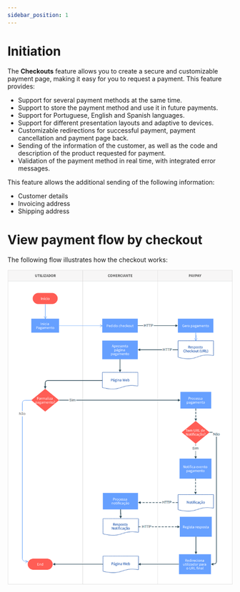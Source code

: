 ```yaml
---
sidebar_position: 1
---
```


# Initiation

The **Checkouts** feature allows you to create a secure and customizable payment page, making it easy for you to request a payment.
This feature provides:

-   Support for several payment methods at the same time.
-   Support to store the payment method and use it in future payments.
-   Support for Portuguese, English and Spanish languages.
-   Support for different presentation layouts and adaptive to devices.
-   Customizable redirections for successful payment, payment cancellation and payment page back.
-   Sending of the information of the customer, as well as the code and description of the product requested for payment.
-   Validation of the payment method in real time, with integrated error messages.

This feature allows the additional sending of the following information:

-   Customer details
-   Invoicing address
-   Shipping address

# View payment flow by checkout

The following flow illustrates how the checkout works:

![Checkout flow](../../../../../../_media/checkout_flow.png)
